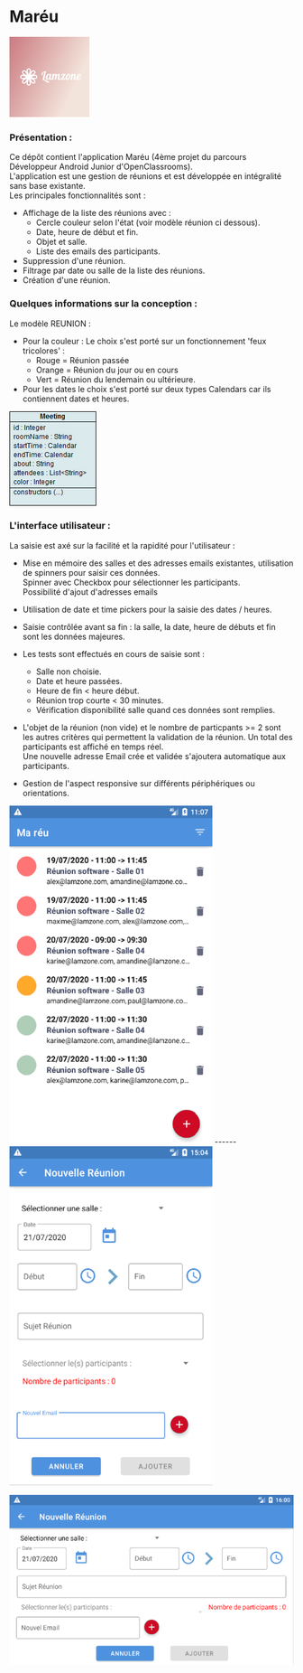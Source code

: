 #  Maréu

![Logo](img/Logo-Lamzone.png)

### Présentation :
Ce dépôt contient l'application Maréu (4ème projet du parcours Développeur Android Junior d'OpenClassrooms).   
L'application est une gestion de réunions et est développée en intégralité sans base existante.  
Les principales fonctionnalités sont :  
  - Affichage de la liste des réunions avec :  
    - Cercle couleur selon l'état (voir modèle réunion ci dessous).  
    - Date, heure de début et fin.  
    - Objet et salle.  
    - Liste des emails des participants.  
  - Suppression d'une réunion.
  - Filtrage par date ou salle de la liste des réunions.
  - Création d'une réunion.

### Quelques informations sur la conception :  
Le modèle REUNION :
* Pour la couleur : Le choix  s'est porté sur un fonctionnement 'feux tricolores' :
  - Rouge = Réunion passée
  - Orange = Réunion du jour ou en cours
  - Vert = Réunion du lendemain ou ultérieure.  
* Pour les dates le choix s'est porté sur deux types Calendars car ils contiennent dates et heures.  

![Screenshoot_Github_Meeting-Class](img/Meeting-Class.png)  

### L'interface utilisateur :
La saisie est axé sur la facilité et la rapidité pour l'utilisateur :
  * Mise en mémoire des salles et des adresses emails existantes, utilisation de spinners pour saisir ces données.  
    Spinner avec Checkbox pour sélectionner les participants.  
    Possibilité d'ajout d'adresses emails
  * Utilisation de date et time pickers pour la saisie des dates / heures.
  * Saisie contrôlée avant sa fin : la salle, la date, heure de débuts et fin sont les données majeures.  
  * Les tests sont effectués en cours de saisie sont :
      - Salle non choisie.  
      - Date et heure passées.  
      - Heure de fin < heure début.  
      - Réunion trop courte < 30 minutes.  
      - Vérification disponibilité salle quand ces données sont remplies.  

  * L'objet de la réunion (non vide) et le nombre de particpants >= 2 sont les autres critères qui permettent la validation de la réunion.
  Un total des participants est affiché en temps réel.  
  Une nouvelle adresse Email crée   et validée s'ajoutera automatique aux participants.   

  * Gestion de l'aspect responsive sur différents périphériques ou orientations.

![Screenshot_Github](img/Mareu_Liste.png) ------ ![Screenshot_Github](img/Mareu_Add-Meeting.png)

 ![Screenshot_Github](img/Mareu_Add-Meeting-Landscape.png)

